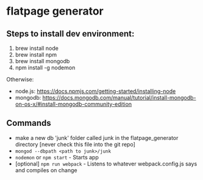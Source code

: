 # flatpage generator

## Steps to install dev environment:
1. brew install node
2. brew install npm
3. brew install mongodb
4. npm install -g nodemon

Otherwise:
* node.js: https://docs.npmjs.com/getting-started/installing-node
* mongodb: https://docs.mongodb.com/manual/tutorial/install-mongodb-on-os-x/#install-mongodb-community-edition


## Commands

* make a new db 'junk' folder called junk in the flatpage_generator directory [never check this file into the git repo]
* `mongod --dbpath <path to junk>/junk`
* `nodemon` or `npm start` - Starts app
* [optional] `npm run webpack` - Listens to whatever webpack.config.js says and compiles on change
